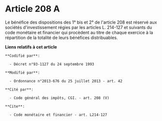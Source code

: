 # Article 208 A

Le bénéfice des dispositions des 1° bis et 2° de l'article 208 est réservé aux sociétés d'investissement régies par les
articles L. 214-127 et suivants du code monétaire et financier qui procèdent au titre de chaque exercice à la répartition de
la totalité de leurs bénéfices distribuables.

**Liens relatifs à cet article**

	**Codifié par**:

	  - Décret n°93-1127 du 24 septembre 1993

	**Modifié par**:

	  - Ordonnance n°2013-676 du 25 juillet 2013 - art. 42

	**Cité par**:

	  - Code général des impôts, CGI. - art. 208 (V)

	**Cite**:

	  - Code monétaire et financier - art. L214-127
